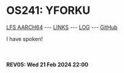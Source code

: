 ---
---

# OS241: YFORKU

[LFS AARCH64](LFS/) --- [LINKS](LINKS/) --- [LOG](TXT/mylog.txt) --- [GitHub](https://github.com/yforku/os241/)

I have spoken!

<br><b>
#### REV05: Wed 21 Feb 2024 22:00
<br>
